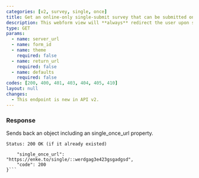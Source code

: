 ```yaml
---
categories: [v2, survey, single, once]
title: Get an online-only single-submit survey that can be submitted once per user (new)
description: This webform view will **always** redirect the user upon successful submission of a single record. It has some basic protection to prevent the same user (browser & device) from submitting more than once.
type: GET
params: 
  - name: server_url 
  - name: form_id
  - name: theme
    required: false
  - name: return_url
    required: false
  - name: defaults
    required: false
codes: [200, 400, 401, 403, 404, 405, 410]
layout: null
changes:
  - This endpoint is new in API v2.
---
```


### Response

Sends back an object including an single_once_url property.

```Status: 200 OK (if it already existed)```
```{
    "single_once_url": "https://enke.to/single/::werdgag3e423gsgadgsd",
    "code": 200
}```
